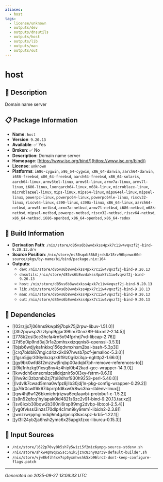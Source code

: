 ```yaml
---
aliases:
  - host
tags:
  - license/unknown
  - outputs/dev
  - outputs/dnsutils
  - outputs/host
  - outputs/lib
  - outputs/man
  - outputs/out
---
```


# host

## 📝 Description

Domain name server

## 📋 Package Information

- **Name**: `host`
- **Version**: `9.20.13`
- **Available**: ✅ Yes
- **Broken**: ✅ No
- **Description**: Domain name server
- **Homepage**: [https://www.isc.org/bind/](https://www.isc.org/bind/)
- **License**: `unknown`
- **Platforms**: `i686-cygwin`, `x86_64-cygwin`, `x86_64-darwin`, `aarch64-darwin`, `i686-freebsd`, `x86_64-freebsd`, `aarch64-freebsd`, `x86_64-solaris`, `aarch64-linux`, `armv5tel-linux`, `armv6l-linux`, `armv7a-linux`, `armv7l-linux`, `i686-linux`, `loongarch64-linux`, `m68k-linux`, `microblaze-linux`, `microblazeel-linux`, `mips-linux`, `mips64-linux`, `mips64el-linux`, `mipsel-linux`, `powerpc-linux`, `powerpc64-linux`, `powerpc64le-linux`, `riscv32-linux`, `riscv64-linux`, `s390-linux`, `s390x-linux`, `x86_64-linux`, `aarch64-netbsd`, `armv6l-netbsd`, `armv7a-netbsd`, `armv7l-netbsd`, `i686-netbsd`, `m68k-netbsd`, `mipsel-netbsd`, `powerpc-netbsd`, `riscv32-netbsd`, `riscv64-netbsd`, `x86_64-netbsd`, `i686-openbsd`, `x86_64-openbsd`, `x86_64-redox`

## 🔧 Build Information

- **Derivation Path**: `/nix/store/d85vs6b8wvdxkss4pxk7c1iw4vqvzf2j-bind-9.20.13.drv`
- **Source Position**: `/nix/store/ns30sqxb36k8jrds8z18rv96bpnwc60d-source/pkgs/by-name/bi/bind/package.nix:164`
- **Outputs**:
  - `dev`:  `/nix/store/d85vs6b8wvdxkss4pxk7c1iw4vqvzf2j-bind-9.20.13`
  - `dnsutils`:  `/nix/store/d85vs6b8wvdxkss4pxk7c1iw4vqvzf2j-bind-9.20.13`
  - `host`:  `/nix/store/d85vs6b8wvdxkss4pxk7c1iw4vqvzf2j-bind-9.20.13`
  - `lib`:  `/nix/store/d85vs6b8wvdxkss4pxk7c1iw4vqvzf2j-bind-9.20.13`
  - `man`:  `/nix/store/d85vs6b8wvdxkss4pxk7c1iw4vqvzf2j-bind-9.20.13`
  - `out`:  `/nix/store/d85vs6b8wvdxkss4pxk7c1iw4vqvzf2j-bind-9.20.13`

## 🔗 Dependencies

- [[03rzjjx7j06hns9kwpl9j7bpk75j2rpw-libuv-1.51.0]]
- [[3h2pqwsp2izzlynp9gjar39hm70nnz89-libxml2-2.14.5]]
- [[778k2csi3cc3hcfa4rn5x94fprhrj7vd-libcap-2.76]]
- [[7d5p0ip9nd3aj3r1a2pmhsxxizqqnis8-openssl-3.5.1]]
- [[bjsb6wdjykafnkixq156qdvmxhsm2bai-bash-5.3p3]]
- [[crq7bldbl87mgicd4zx2k097hwsb7pcf-jemalloc-5.3.0]]
- [[fgsn5jjqr306y6xzqzk6f9lz0g6zi3qa-nghttp2-1.66.0]]
- [[gy9bk0wfd8f2mzzwj5rqbp00adqbl7ph-remove-references-to]]
- [[i9kj1nhzkg91xsq8ny4z4hipl0b42kad-gcc-wrapper-14.3.0]]
- [[kvvdch6xmscmlzcslldxjznir5x0l3xy-fstrm-0.6.1]]
- [[lhw9cl3zbzmb2zj7fpi8dhxf930h9253-perl-5.40.0]]
- [[lvdvlk7cwad5mna0wfpz8jllb30jdj1n-pkg-config-wrapper-0.29.2]]
- [[p76r0cwlf6k97ibprrpfd8xw0r8wc3nx-stdenv-linux]]
- [[qw4hj6w126bkmichrjrizwa6cqfaavbi-protobuf-c-1.5.2]]
- [[s9n52qfcq1hylapak0id4821s6zc2v91-bind-9.20.13.tar.xz]]
- [[sv8lxxb30bqw2b360ni6rsp89mg2dvbp-libtool-2.5.4]]
- [[vg0fvkssl3inzs170dlp4c1mn9ky9mm1-libidn2-2.3.8]]
- [[wnzrwrpjmgimdq9m4galpniq3lsxcspz-krb5-1.22.1]]
- [[yl3ll24yb2ja6hsh2ymc6x25apgkfzxq-liburcu-0.15.3]]

## 📁 Input Sources

- `/nix/store/l622p70vy8k5sh7y5wizi5f2mic6ynpg-source-stdenv.sh`
- `/nix/store/shkw4qm9qcw5sc5n1k5jznc83ny02r39-default-builder.sh`
- `/nix/store/vjw8k4lh4xv7sp0yxmhwshk5xb96lrc2-dont-keep-configure-flags.patch`

---
*Generated on 2025-09-27 13:06:33 UTC*
